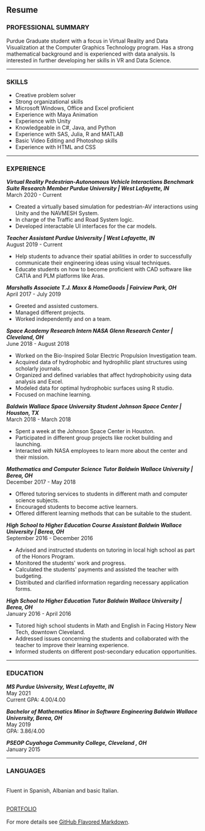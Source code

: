 ## Resume


### PROFESSIONAL SUMMARY

Purdue Graduate student with a focus in Virtual Reality and Data Visualization at the Computer Graphics Technology program. Has a strong mathematical background and is experienced with data analysis. Is interested in further developing her skills in VR and Data Science.  

---

### SKILLS

* Creative problem solver                      
* Strong organizational skills 
* Microsoft Windows, Office and Excel proficient 
* Experience with Maya Animation 
* Experience with Unity                          
* Knowledgeable in C#, Java,  and Python   
* Experience with SAS, Julia, R and MATLAB      
* Basic Video Editing and Photoshop skills 
* Experience with HTML and CSS 

---
### EXPERIENCE

***Virtual Reality Pedestrian-Autonomous Vehicle Interactions Benchmark Suite Research Member Purdue University | West Lafayette, IN***  
March 2020 - Current<br />  
* Created a virtually based simulation for pedestrian-AV interactions using Unity and the NAVMESH System. 
* In charge of the Traffic and Road System logic.
* Developed interactable UI interfaces for the car models. 
 
***Teacher Assistant  Purdue University | West Lafayette, IN***   
August 2019 - Current <br /> 
* Help students to advance their spatial abilities in order to successfully communicate their engineering ideas using visual techniques. 
* Educate students on how to become proficient with CAD software like CATIA and PLM platforms like Aras. 

***Marshalls Associate  T.J. Maxx & HomeGoods | Fairview Park, OH***    
April 2017 - July 2019 <br />  
* Greeted and assisted customers. 
* Managed different projects. 
* Worked independently and on a team. 

***Space Academy Research Intern  NASA Glenn Research Center | Cleveland, OH***    
June 2018 - August 2018 <br />  
* Worked on the Bio-Inspired Solar Electric Propulsion Investigation team. 
* Acquired data of hydrophobic and hydrophilic plant structures using scholarly journals. 
* Organized and defined variables that affect hydrophobicity using data analysis and Excel. 
* Modeled data for optimal hydrophobic surfaces using R studio. 
* Focused on machine learning. 

***Baldwin Wallace Space University Student  Johnson Space Center | Houston, TX***   
March 2018 - March 2018 <br /> 
* Spent a week at the Johnson Space Center in Houston. 
* Participated in different group projects like rocket building and launching. 
* Interacted with NASA employees to learn more about the center and their mission. 
  
***Mathematics and Computer Science Tutor  Baldwin Wallace University | Berea, OH***   
December 2017 - May 2018 <br /> 
* Offered tutoring services to students in different math and computer science subjects. 
* Encouraged students to become active learners. 
* Offered different learning methods that can be suitable to the student. 

***High School to Higher Education Course Assistant  Baldwin Wallace University | Berea, OH***   
September 2016 - December 2016 <br />  
* Advised and instructed students on tutoring in local high school as part of the Honors Program.  
* Monitored the students' work and progress. 
* Calculated the students' payments and assisted the teacher with budgeting. 
* Distributed and clarified information regarding necessary application forms. 

***High School to Higher Education Tutor  Baldwin Wallace University | Berea, OH***  
January 2016 - April 2016 <br /> 
* Tutored high school students in Math and English in Facing History New Tech, downtown Cleveland. 
* Addressed issues concerning the students and collaborated with the teacher to improve their learning experience. 
* Informed students on different post-secondary education opportunities. 

---
### EDUCATION

***MS  Purdue University, West Lafayette, IN***<br /> 
May 2021 <br /> 
Current GPA: 4.00/4.00 <br />
 
***Bachelor of Mathematics  Minor in Software Engineering Baldwin Wallace University, Berea, OH***<br /> 
May 2019 <br /> 
GPA: 3.86/4.00 <br /> 

***PSEOP  Cuyahoga Community College, Cleveland , OH***  <br /> 
January 2015 
 <br />  
 
--- 
### LANGUAGES
 <br />
Fluent in Spanish, Albanian and basic Italian. 
 <br />
 <br />
 
 [PORTFOLIO](https://anafdal.github.io/)
 <br />
 <br />
For more details see [GitHub Flavored Markdown](https://guides.github.com/features/mastering-markdown/).
